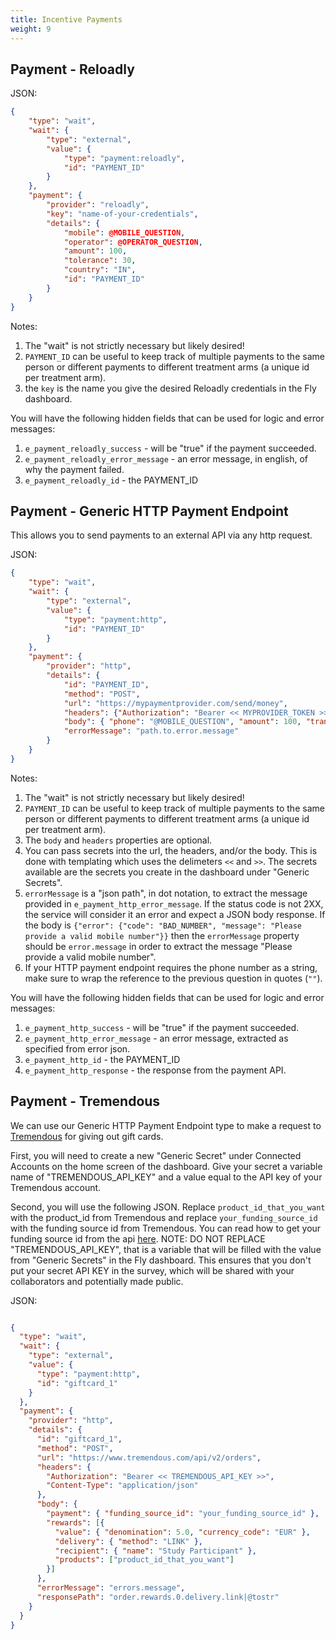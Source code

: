 ```yaml
---
title: Incentive Payments
weight: 9
---
```


## Payment - Reloadly

JSON:
``` json
{
    "type": "wait",
    "wait": {
        "type": "external",
        "value": {
            "type": "payment:reloadly",
            "id": "PAYMENT_ID"
        }
    },
    "payment": {
        "provider": "reloadly",
        "key": "name-of-your-credentials",
        "details": {
            "mobile": @MOBILE_QUESTION,
            "operator": @OPERATOR_QUESTION,
            "amount": 100,
            "tolerance": 30,
            "country": "IN",
            "id": "PAYMENT_ID"
        }
    }
}
```

Notes:

1. The "wait" is not strictly necessary but likely desired!
2. `PAYMENT_ID` can be useful to keep track of multiple payments to the same person or different payments to different treatment arms (a unique id per treatment arm).
3. the `key` is the name you give the desired Reloadly credentials in the Fly dashboard.

You will have the following hidden fields that can be used for logic and error messages:

1. `e_payment_reloadly_success` - will be "true" if the payment succeeded.
2. `e_payment_reloadly_error_message` - an error message, in english, of why the payment failed.
3. `e_payment_reloadly_id` - the PAYMENT_ID



## Payment - Generic HTTP Payment Endpoint

This allows you to send payments to an external API via any http request.

JSON:
``` json
{
    "type": "wait",
    "wait": {
        "type": "external",
        "value": {
            "type": "payment:http",
            "id": "PAYMENT_ID"
        }
    },
    "payment": {
        "provider": "http",
        "details": {
            "id": "PAYMENT_ID",
            "method": "POST",
            "url": "https://mypaymentprovider.com/send/money",
            "headers": {"Authorization": "Bearer << MYPROVIDER_TOKEN >>"},
            "body": { "phone": "@MOBILE_QUESTION", "amount": 100, "transaction_id": "survey_x_payment_1" },
            "errorMessage": "path.to.error.message"
        }
    }
}
```

Notes:

1. The "wait" is not strictly necessary but likely desired!
2. `PAYMENT_ID` can be useful to keep track of multiple payments to the same person or different payments to different treatment arms (a unique id per treatment arm).
3. The `body` and `headers` properties are optional.
4. You can pass secrets into the url, the headers, and/or the body. This is done with templating which uses the delimeters `<<` and `>>`. The secrets available are the secrets you create in the dashboard under "Generic Secrets".
5. `errorMessage` is a "json path", in dot notation, to extract the message provided in `e_payment_http_error_message`. If the status code is not 2XX, the service will consider it an error and expect a JSON body response. If the body is `{"error": {"code": "BAD_NUMBER", "message": "Please provide a valid mobile number"}}` then the `errorMessage` property should be `error.message` in order to extract the message "Please provide a valid mobile number".
6. If your HTTP payment endpoint requires the phone number as a string, make sure to wrap the reference to the previous question in quotes (`""`).


You will have the following hidden fields that can be used for logic and error messages:

1. `e_payment_http_success` - will be "true" if the payment succeeded.
2. `e_payment_http_error_message` - an error message, extracted as specified from error json.
3. `e_payment_http_id` - the PAYMENT_ID
4. `e_payment_http_response` - the response from the payment API.



## Payment - Tremendous

We can use our Generic HTTP Payment Endpoint type to make a request to [Tremendous](https://tremendous.com) for giving out gift cards.

First, you will need to create a new "Generic Secret" under Connected Accounts on the home screen of the dashboard. Give your secret a variable name of "TREMENDOUS_API_KEY" and a value equal to the API key of your Tremendous account.

Second, you will use the following JSON. Replace `product_id_that_you_want` with the product_id from Tremendous and replace `your_funding_source_id` with the funding source id from Tremendous. You can read how to get your funding source id from the api [here](https://developers.tremendous.com/docs/paying-for-orders#funding-sources). NOTE: DO NOT REPLACE "TREMENDOUS_API_KEY", that is a variable that will be filled with the value from "Generic Secrets" in the Fly dashboard. This ensures that you don't put your secret API KEY in the survey, which will be shared with your collaborators and potentially made public.

JSON:
``` json

{
  "type": "wait",
  "wait": {
    "type": "external",
    "value": {
      "type": "payment:http",
      "id": "giftcard_1"
    }
  },
  "payment": {
    "provider": "http",
    "details": {
      "id": "giftcard_1",
      "method": "POST",
      "url": "https://www.tremendous.com/api/v2/orders",
      "headers": {
        "Authorization": "Bearer << TREMENDOUS_API_KEY >>",
        "Content-Type": "application/json"
      },
      "body": {
        "payment": { "funding_source_id": "your_funding_source_id" },
        "rewards": [{
          "value": { "denomination": 5.0, "currency_code": "EUR" },
          "delivery": { "method": "LINK" },
          "recipient": { "name": "Study Participant" },
          "products": ["product_id_that_you_want"]
        }]
      },
      "errorMessage": "errors.message",
      "responsePath": "order.rewards.0.delivery.link|@tostr"
    }
  }
}
```
